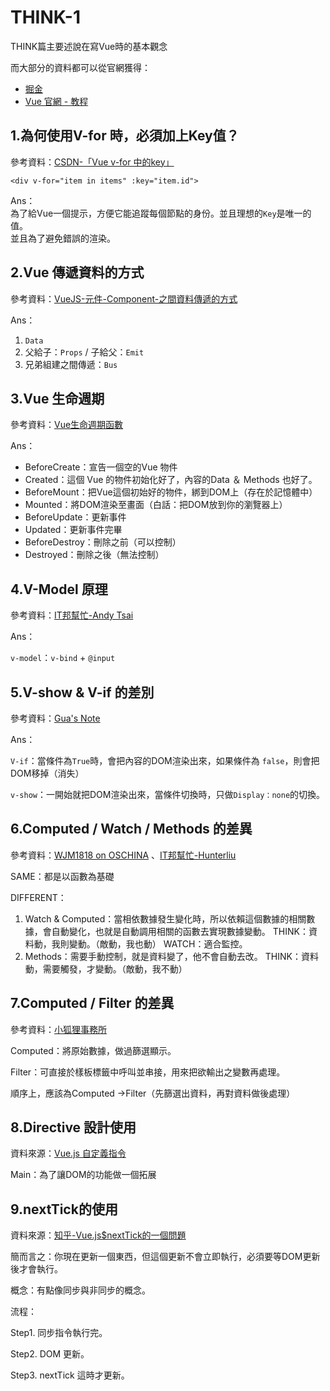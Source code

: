 # THINK-1

THINK篇主要述說在寫Vue時的基本觀念

而大部分的資料都可以從官網獲得：

* [掘金](https://juejin.im/post/5d59f2a451882549be53b170) 
* [Vue 官網 - 教程](https://cn.vuejs.org/v2/guide/)

## 1.為何使用V-for 時，必須加上Key值？

參考資料：[CSDN-「Vue v-for 中的key」](https://blog.csdn.net/qq_35285627/article/details/81012902)

```text
<div v-for="item in items" :key="item.id">
```

Ans：  
為了給Vue一個提示，方便它能追蹤每個節點的身份。並且理想的`Key`是唯一的值。  
並且為了避免錯誤的渲染。

## 2.Vue 傳遞資料的方式

參考資料：[VueJS-元件-Component-之間資料傳遞的方式](https://kuro.tw/posts/2018/08/22/VueJS-%E5%85%83%E4%BB%B6-Component-%E4%B9%8B%E9%96%93%E8%B3%87%E6%96%99%E5%82%B3%E9%81%9E%E7%9A%84%E6%96%B9%E5%BC%8F/)

Ans：

1. `Data` 
2. 父給子：`Props` / 子給父：`Emit`   
3. 兄弟組建之間傳遞：`Bus`

## 3.Vue 生命週期

參考資料：[Vue生命週期函數](https://blog.csdn.net/chen1042246612/article/details/89190217)

Ans：

* BeforeCreate：宣告一個空的Vue 物件 
* Created：這個 Vue 的物件初始化好了，內容的Data ＆ Methods 也好了。 
* BeforeMount：把Vue這個初始好的物件，綁到DOM上（存在於記憶體中） 
* Mounted：將DOM渲染至畫面（白話：把DOM放到你的瀏覽器上） 
* BeforeUpdate：更新事件 
* Updated：更新事件完畢 
* BeforeDestroy：刪除之前（可以控制） 
* Destroyed：刪除之後（無法控制）

## 4.V-Model 原理

參考資料：[IT邦幫忙-Andy Tsai](https://ithelp.ithome.com.tw/articles/10203679?sc=iThelpR)

Ans：

`v-model`：`v-bind` + `@input`

## 5.V-show & V-if 的差別

參考資料：[Gua's Note](https://guahsu.io/2018/08/vue-if-with-vue-show-singleton/)

Ans：

`V-if`：當條件為`True`時，會把內容的DOM渲染出來，如果條件為 `false`，則會把DOM移掉（消失）

`v-show`：一開始就把DOM渲染出來，當條件切換時，只做`Display：none`的切換。

## 6.Computed / Watch / Methods 的差異

參考資料：[WJM1818 on OSCHINA](https://my.oschina.net/u/3649083/blog/1560106) 、[IT邦幫忙-Hunterliu](https://ithelp.ithome.com.tw/articles/10192032)

SAME：都是以函數為基礎

DIFFERENT：

1. Watch & Computed：當相依數據發生變化時，所以依賴這個數據的相關數據，會自動變化，也就是自動調用相關的函數去實現數據變動。 THINK：資料動，我則變動。（敵動，我也動） WATCH：適合監控。 
2. Methods：需要手動控制，就是資料變了，他不會自動去改。 THINK：資料動，需要觸發，才變動。（敵動，我不動）

## 7.Computed / Filter 的差異

參考資料：[小狐狸事務所](http://yhhuang1966.blogspot.com/2019/02/vue-computed-filters.html)

Computed：將原始數據，做過篩選顯示。

Filter：可直接於樣板標籤中呼叫並串接，用來把欲輸出之變數再處理。

順序上，應該為Computed -&gt;Filter（先篩選出資料，再對資料做後處理）

## 8.Directive 設計使用

資料來源：[Vue.js 自定義指令](https://cn.vuejs.org/v2/guide/custom-directive.html)

Main：為了讓DOM的功能做一個拓展

## 9.nextTick的使用

資料來源：[知乎-Vue.js$nextTick的一個問題](https://www.zhihu.com/question/50879936)

簡而言之：你現在更新一個東西，但這個更新不會立即執行，必須要等DOM更新後才會執行。

概念：有點像同步與非同步的概念。

流程：

Step1. 同步指令執行完。

Step2. DOM 更新。

Step3. nextTick 這時才更新。

## 

























